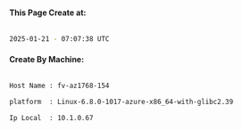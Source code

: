 
   
#### This Page Create at:

```bash

2025-01-21 - 07:07:38 UTC

```

#### Create By Machine:

```bash

Host Name : fv-az1768-154

platform  : Linux-6.8.0-1017-azure-x86_64-with-glibc2.39

Ip Local  : 10.1.0.67

```

